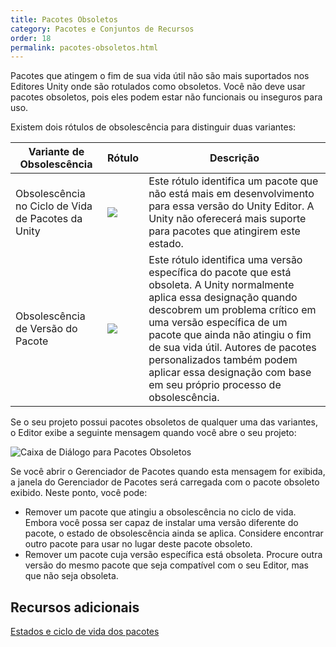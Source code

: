 ```yaml
---
title: Pacotes Obsoletos
category: Pacotes e Conjuntos de Recursos
order: 18
permalink: pacotes-obsoletos.html
---
```


Pacotes que atingem o fim de sua vida útil não são mais suportados nos Editores Unity onde são rotulados como obsoletos. Você não deve usar pacotes obsoletos, pois eles podem estar não funcionais ou inseguros para uso.

Existem dois rótulos de obsolescência para distinguir duas variantes:

| Variante de Obsolescência | Rótulo | Descrição |
|-------|--------|--------|
| Obsolescência no Ciclo de Vida de Pacotes da Unity | ![](https://jhones.github.io/unity-documentation-ptbr/assets/libdoc/img/iconDeprecated-yellow.png) | Este rótulo identifica um pacote que não está mais em desenvolvimento para essa versão do Unity Editor. A Unity não oferecerá mais suporte para pacotes que atingirem este estado. |
| Obsolescência de Versão do Pacote | ![](https://jhones.github.io/unity-documentation-ptbr/assets/libdoc/img/iconDeprecated-red.png) | Este rótulo identifica uma versão específica do pacote que está obsoleta. A Unity normalmente aplica essa designação quando descobrem um problema crítico em uma versão específica de um pacote que ainda não atingiu o fim de sua vida útil. Autores de pacotes personalizados também podem aplicar essa designação com base em seu próprio processo de obsolescência. |

Se o seu projeto possui pacotes obsoletos de qualquer uma das variantes, o Editor exibe a seguinte mensagem quando você abre o seu projeto:

![Caixa de Diálogo para Pacotes Obsoletos](https://jhones.github.io/unity-documentation-ptbr/assets/libdoc/img/upm-ui-deprecated.png)

Se você abrir o Gerenciador de Pacotes quando esta mensagem for exibida, a janela do Gerenciador de Pacotes será carregada com o pacote obsoleto exibido. Neste ponto, você pode:

* Remover um pacote que atingiu a obsolescência no ciclo de vida. Embora você possa ser capaz de instalar uma versão diferente do pacote, o estado de obsolescência ainda se aplica. Considere encontrar outro pacote para usar no lugar deste pacote obsoleto.
* Remover um pacote cuja versão específica está obsoleta. Procure outra versão do mesmo pacote que seja compatível com o seu Editor, mas que não seja obsoleta.

## Recursos adicionais

[Estados e ciclo de vida dos pacotes]()